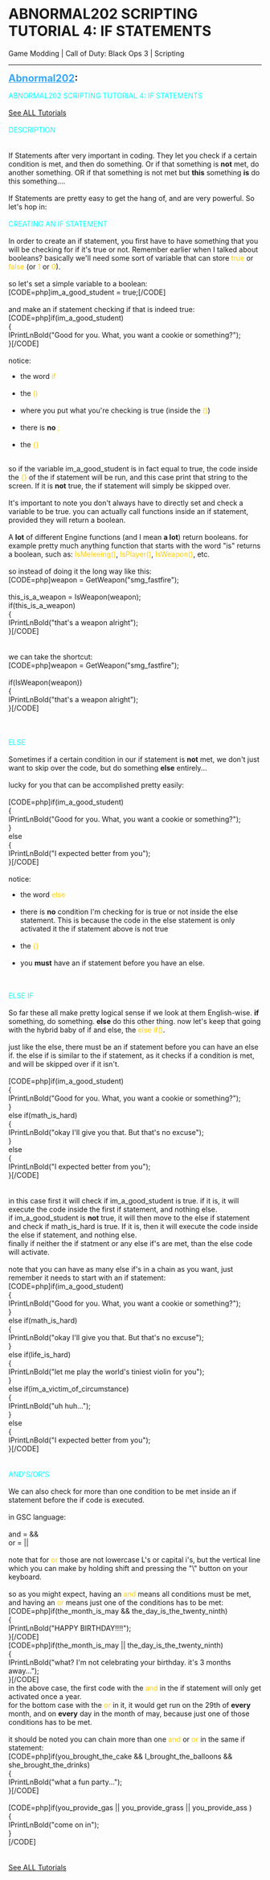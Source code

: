 # ABNORMAL202 SCRIPTING TUTORIAL 4: IF STATEMENTS
Game Modding | Call of Duty: Black Ops 3 | Scripting

---
<strong style="font-size: 1.4em;"><span style="text-decoration: underline;text-decoration-color: #34a7f9;"><span style="color:#34a7f9;">Abnormal202</span></span>:</strong>

<p><span style="color:#00ffff;">ABNORMAL202 SCRIPTING TUTORIAL 4: IF STATEMENTS</span><br /> <br /><a href="https://forum.modme.co/threads/abnormal202-scripting-tutorials-master.2680/">See ALL Tutorials</a><br /> <br /><span style="color:#00ffff;">DESCRIPTION</span><br /> <br /> <br />If Statements after very important in coding. They let you check if a certain condition is met, and then do something. Or if that something is <strong>not</strong> met, do another something. OR if that something is not met but <strong>this</strong> something <strong>is</strong> do this something....<br /> <br />If Statements are pretty easy to get the hang of, and are very powerful. So let&#39;s hop in:<br /> <br /><span style="color:#00ffff;">CREATING AN IF STATEMENT</span><br /> <br />In order to create an if statement, you first have to have something that you will be checking for if it&#39;s true or not. Remember earlier when I talked about booleans? basically we&#39;ll need some sort of variable that can store <span style="color:#ffcc00;">true</span> or <span style="color:#ffcc00;">false</span> (or <span style="color:#ffcc00;">1</span> or <span style="color:#ffcc00;">0</span>).<br /> <br />so let&#39;s set a simple variable to a boolean:<br />[CODE=php]im_a_good_student = true;[/CODE]<br /> <br />and make an if statement checking if that is indeed true:<br />[CODE=php]if(im_a_good_student)<br />{<br />    IPrintLnBold(&quot;Good for you. What, you want a cookie or something?&quot;);<br />}[/CODE]<br /> <br />notice:<br /><ul><li>the word <span style="color:#ffcc00;">if</span><br /><br /><li>the <span style="color:#ffcc00;">()</span><br /><br /><li>where you put what you&#39;re checking is true (inside the <span style="color:#ffcc00;">()</span>)<br /><br /><li>there is <strong>no</strong> <span style="color:#ffcc00;">;</span><br /><br /><li>the <span style="color:#ffcc00;">{}</span><br /><br /></li></li></li></li></li></ul>so if the variable im_a_good_student is in fact equal to true, the code inside the <span style="color:#ffcc00;">{}</span> of the if statement will be run, and this case print that string to the screen. If it is <strong>not</strong> true, the if statement will simply be skipped over.<br /> <br />It&#39;s important to note you don&#39;t always have to directly set and check a variable to be true. you can actually call functions inside an if statement, provided they will return a boolean.<br /> <br />A <strong>lot</strong> of different Engine functions (and I mean <strong>a lot</strong>) return booleans. for example pretty much anything function that starts with the word &quot;is&quot; returns a boolean, such as: <span style="color:#ffcc00;">IsMeleeing()</span>, <span style="color:#ffcc00;">IsPlayer()</span>, <span style="color:#ffcc00;">IsWeapon()</span>, etc.<br /> <br />so instead of doing it the long way like this:<br />[CODE=php]weapon = GetWeapon(&quot;smg_fastfire&quot;);<br /><br />this_is_a_weapon = IsWeapon(weapon);<br />if(this_is_a_weapon)<br />{<br />    IPrintLnBold(&quot;that&#39;s a weapon alright&quot;);<br />}[/CODE]<br /> <br /> <br />we can take the shortcut:<br />[CODE=php]weapon = GetWeapon(&quot;smg_fastfire&quot;);<br /><br />if(IsWeapon(weapon))<br />{<br />    IPrintLnBold(&quot;that&#39;s a weapon alright&quot;);<br />}[/CODE]<br /> <br /> <br /> <br /><span style="color:#00ffff;">ELSE</span><br /> <br />Sometimes if a certain condition in our if statement is <strong>not</strong> met, we don&#39;t just want to skip over the code, but do something <strong>else</strong> entirely...<br /> <br />lucky for you that can be accomplished pretty easily:<br /> <br />[CODE=php]if(im_a_good_student)<br />{<br />    IPrintLnBold(&quot;Good for you. What, you want a cookie or something?&quot;);<br />}<br />else<br />{<br />    IPrintLnBold(&quot;I expected better from you&quot;);<br />}[/CODE]<br /> <br />notice:<br /><ul><li>the word <span style="color:#ffcc00;">else</span><br /><br /><li>there is <strong>no</strong> condition I&#39;m checking for is true or not inside the else statement. This is because the code in the else statement is only activated it the if statement above is not true<br /><br /><li>the <span style="color:#ffcc00;">{}</span><br /><br /><li>you <strong>must</strong> have an if statement before you have an else.<br /><br /></li></li></li></li></ul> <br /><span style="color:#00ffff;">ELSE IF</span><br /> <br />So far these all make pretty logical sense if we look at them English-wise. <strong>if</strong> something, do something. <strong>else</strong> do this other thing. now let&#39;s keep that going with the hybrid baby of if and else, the <span style="color:#ffcc00;">else if()</span>.<br /> <br />just like the else, there must be an if statement before you can have an else if. the else if is similar to the if statement, as it checks if a condition is met, and will be skipped over if it isn&#39;t. <br /> <br />[CODE=php]if(im_a_good_student)<br />{<br />    IPrintLnBold(&quot;Good for you. What, you want a cookie or something?&quot;);<br />}<br />else if(math_is_hard)<br />{<br />    IPrintLnBold(&quot;okay I&#39;ll give you that. But that&#39;s no excuse&quot;);<br />}<br />else<br />{<br />    IPrintLnBold(&quot;I expected better from you&quot;);<br />}[/CODE]<br /> <br /> <br />in this case first it will check if im_a_good_student is true. if it is, it will execute the code inside the first if statement, and nothing else.<br />if im_a_good_student is <strong>not</strong> true, it will then move to the else if statement and check if math_is_hard is true. If it is, then it will execute the code inside the else if statement, and nothing else.<br />finally if neither the if statment or any else if&#39;s are met, than the else code will activate.<br /> <br />note that you can have as many else if&#39;s in a chain as you want, just remember it needs to start with an if statement:<br />[CODE=php]if(im_a_good_student)<br />{<br />    IPrintLnBold(&quot;Good for you. What, you want a cookie or something?&quot;);<br />}<br />else if(math_is_hard)<br />{<br />    IPrintLnBold(&quot;okay I&#39;ll give you that. But that&#39;s no excuse&quot;);<br />}<br />else if(life_is_hard)<br />{<br />    IPrintLnBold(&quot;let me play the world&#39;s tiniest violin for you&quot;);<br />}<br />else if(im_a_victim_of_circumstance)<br />{<br />    IPrintLnBold(&quot;uh huh...&quot;);<br />}<br />else<br />{<br />    IPrintLnBold(&quot;I expected better from you&quot;);<br />}[/CODE]<br /> <br /> <br /><span style="color:#00ffff;">AND&#39;S/OR&#39;S</span><br /> <br />We can also check for more than one condition to be met inside an if statement before the if code is executed.<br /> <br />in GSC language:<br /> <br />and = &amp;&amp;<br />or = ||<br /> <br />note that for <span style="color:#ffcc00;">or</span> those are not lowercase L&#39;s or capital i&#39;s, but the vertical line which you can make by holding shift and pressing the &quot;\&quot; button on your keyboard.<br /> <br />so as you might expect, having an <span style="color:#ffcc00;">and</span> means all conditions must be met, and having an <span style="color:#ffcc00;">or</span> means just one of the conditions has to be met:<br />[CODE=php]if(the_month_is_may &amp;&amp; the_day_is_the_twenty_ninth)<br />{<br />    IPrintLnBold(&quot;HAPPY BIRTHDAY!!!!&quot;);<br />}[/CODE]<br />[CODE=php]if(the_month_is_may || the_day_is_the_twenty_ninth)<br />{<br />    IPrintLnBold(&quot;what? I&#39;m not celebrating your birthday. it&#39;s 3 months away...&quot;);<br />}[/CODE]<br /> in the above case, the first code with the <span style="color:#ffcc00;">and</span> in the if statement will only get activated once a year.<br />for the bottom case with the <span style="color:#ffcc00;">or</span> in it, it would get run on the 29th of <strong>every</strong> month, and on <strong>every</strong> day in the month of may, because just one of those conditions has to be met.<br /> <br />it should be noted you can chain more than one <span style="color:#ffcc00;">and</span> or <span style="color:#ffcc00;">or</span> in the same if statement:<br />[CODE=php]if(you_brought_the_cake &amp;&amp; I_brought_the_balloons &amp;&amp; she_brought_the_drinks)<br />{<br />    IPrintLnBold(&quot;what a fun party...&quot;);<br />}[/CODE]<br /> <br />[CODE=php]if(you_provide_gas || you_provide_grass || you_provide_ass )<br />{<br />    IPrintLnBold(&quot;come on in&quot;);<br />}<br />[/CODE]<br /> <br /> <br /><a href="https://forum.modme.co/threads/abnormal202-scripting-tutorials-master.2680/">See ALL Tutorials</a></p>
